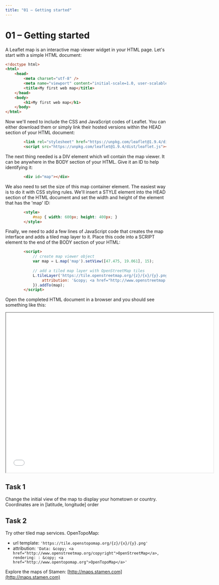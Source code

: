 ```yaml
---
title: "01 – Getting started"
---
```


# 01 – Getting started

A Leaflet map is an interactive map viewer widget in your HTML page. Let's start with a simple HTML document:

``` html
<!doctype html>
<html>
    <head>
        <meta charset="utf-8" />
        <meta name="viewport" content="initial-scale=1.0, user-scalable=no" />        
        <title>My first web map</title>
    </head>
    <body>
        <h1>My first web map</h1>
    </body>
</html>
```

Now we'll need to include the CSS and JavaScript codes of Leaflet. You can either download them or simply link their hosted versions within the HEAD section of your HTML document:
``` html
        <link rel="stylesheet" href="https://unpkg.com/leaflet@1.9.4/dist/leaflet.css" />
        <script src="https://unpkg.com/leaflet@1.9.4/dist/leaflet.js"></script>
```

The next thing needed is a DIV element which wll contain the map viewer. It can be anywhere in the BODY section of your HTML. Give it an ID to help identifying it:
``` html
        <div id="map"></div>
```

We also need to set the size of this map container element. The easiest way is to do it with CSS styling rules. We'll insert a STYLE element into the HEAD section of the HTML document and set the width and height of the element that has the 'map' ID:
``` html
        <style>
            #map { width: 600px; height: 400px; }
        </style>
```

Finally, we need to add a few lines of JavaScript code that creates the map interface and adds a tiled map layer to it. Place this code into a SCRIPT element to the end of the BODY section of your HTML:
``` html
        <script>
            // create map viewer object
            var map = L.map('map').setView([47.475, 19.061], 15);
            
            // add a tiled map layer with OpenStreetMap tiles
            L.tileLayer('https://tile.openstreetmap.org/{z}/{x}/{y}.png', {
                attribution: '&copy; <a href="http://www.openstreetmap.org/copyright">OpenStreetMap</a>'
            }).addTo(map);
        </script>
```

Open the completed HTML document in a browser and you should see something like this:
<iframe src="{{ site.baseurl }}/l0.html" style="width: 650px; height: 500px"></iframe>

## Task 1
Change the initial view of the map to display your hometown or country. Coordinates are in [latitude, longitude] order

## Task 2
Try other tiled map services.
OpenTopoMap:
- url template: ```'https://tile.openstopomap.org/{z}/{x}/{y}.png'```
- attribution: ```'Data: &copy; <a href="http://www.openstreetmap.org/copyright">OpenStreetMap</a>, rendering: : &copy; <a href="http://www.opentopomap.org">OpenTopoMap</a>'```

Explore the maps of Stamen: [http://maps.stamen.com](http://maps.stamen.com)

